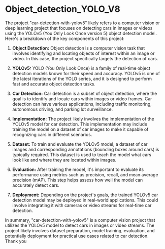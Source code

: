 # Object_detection_YOLO_V8


The project "car-detection-with-yolov5" likely refers to a computer vision or deep learning project that focuses on detecting cars in images or videos using the YOLOv5 (You Only Look Once version 5) object detection model. Here's a breakdown of the key components of this project:

1. **Object Detection:** Object detection is a computer vision task that involves identifying and locating objects of interest within an image or video. In this case, the project specifically targets the detection of cars.

2. **YOLOv5:** YOLO (You Only Look Once) is a family of real-time object detection models known for their speed and accuracy. YOLOv5 is one of the latest iterations of the YOLO series, and it is designed to perform fast and accurate object detection tasks.

3. **Car Detection:** Car detection is a subset of object detection, where the goal is to identify and locate cars within images or video frames. Car detection can have various applications, including traffic monitoring, autonomous driving, and parking lot surveillance.

4. **Implementation:** The project likely involves the implementation of the YOLOv5 model for car detection. This implementation may include training the model on a dataset of car images to make it capable of recognizing cars in different scenarios.

5. **Dataset:** To train and evaluate the YOLOv5 model, a dataset of car images and corresponding annotations (bounding boxes around cars) is typically required. This dataset is used to teach the model what cars look like and where they are located within images.

6. **Evaluation:** After training the model, it's important to evaluate its performance using metrics such as precision, recall, and mean average precision (mAP). This step helps assess how well the model can accurately detect cars.

7. **Deployment:** Depending on the project's goals, the trained YOLOv5 car detection model may be deployed in real-world applications. This could involve integrating it with cameras or video streams for real-time car detection.

In summary, "car-detection-with-yolov5" is a computer vision project that utilizes the YOLOv5 model to detect cars in images or video streams. The project likely involves dataset preparation, model training, evaluation, and potentially deployment for practical use cases related to car detection.
Thank you 
